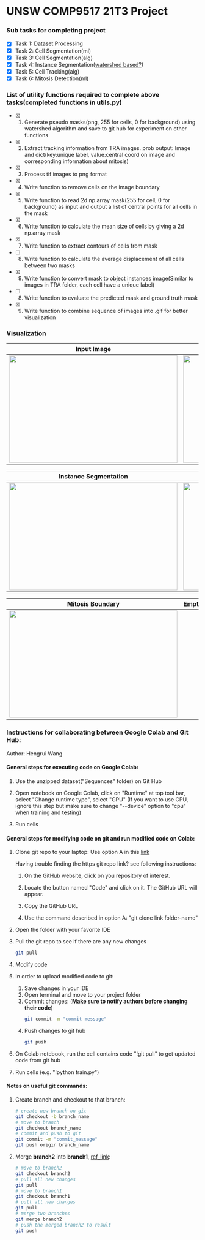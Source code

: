 # UNSW COMP9517 21T3 Project

### Sub tasks for completing project
- [x] Task 1: Dataset Processing
- [x] Task 2: Cell Segmentation(ml)
- [x] Task 3: Cell Segmentation(alg)
- [x] Task 4: Instance Segmentation([watershed based?](https://www.youtube.com/watch?v=lOZDTDOlqfk))
- [x] Task 5: Cell Tracking(alg)
- [x] Task 6: Mitosis Detection(ml)
<!-- - [ ] Task 7: Mitosis Detection(alg) -->

### List of utility functions required to complete above tasks(completed functions in utils.py)

- [x] 1. Generate pseudo masks(png, 255 for cells, 0 for background) using watershed algorithm and save to git hub for experiment on other functions
- [x] 2. Extract tracking information from TRA images. prob output: Image and dict(key:unique label, value:central coord on image and corresponding information about mitosis)
- [x] 3. Process tif images to png format
- [x] 4. Write function to remove cells on the image boundary
- [x] 5. Write function to read 2d np.array mask(255 for cell, 0 for background) as input and output a list of central points for all cells in the mask
- [x] 6. Write function to calculate the mean size of cells by giving a 2d np.array mask
- [x] 7. Write function to extract contours of cells from mask
- [ ] 8. Write function to calculate the average displacement of all cells between two masks
- [x] 9. Write function to convert mask to object instances image(Similar to images in TRA folder, each cell have a unique label)
- [ ] 8. Write function to evaluate the predicted mask and ground truth mask
- [x] 9. Write function to combine sequence of images into .gif for better visualization

### Visualization
Input Image                | Predicted Mask
:-------------------------:|:-------------------------:
<img src="./readme_imgs/02_input.gif" width="440" height="280"> | <img src="./readme_imgs/02_pred.gif" width="440" height="280">

Instance Segmentation      | Cell Tracking
:-------------------------:|:-------------------------:
<img src="./readme_imgs/02_instance.gif" width="440" height="280"> | <img src="./readme_imgs/02_path.gif" width="440" height="280">

Mitosis Boundary           | Empty
:-------------------------:|:-------------------------:
<img src="./readme_imgs/02_boundary.gif" width="440" height="280"> | 

### Instructions for collaborating between Google Colab and Git Hub:
Author: Hengrui Wang

#### General steps for executing code on Google Colab:
1. Use the unzipped dataset("Sequences" folder) on Git Hub
2. Open notebook on Google Colab, click on "Runtime" at top tool bar, select "Change runtime type", select "GPU" 
(If you want to use CPU, ignore this step but make sure to change "--device" option to "cpu" when training and testing)

3. Run cells

#### General steps for modifying code on git and run modified code on Colab:
1. Clone git repo to your laptop:
    Use option A in this [link](https://stackoverflow.com/questions/651038/how-do-you-clone-a-git-repository-into-a-specific-folder)

    Having trouble finding the https git repo link? see following instructions:

    1. On the GitHub website, click on you repository of interest.

    2. Locate the button named "Code" and click on it. The GitHub URL will appear.

    3. Copy the GitHub URL

    4. Use the command described in option A: "git clone link folder-name"

2. Open the folder with your favorite IDE 
3. Pull the git repo to see if there are any new changes
    ```bash
    git pull
    ```
4. Modify code
5. In order to upload modified code to git:
    1. Save changes in your IDE
    2. Open terminal and move to your project folder
    3. Commit changes: (**Make sure to notify authors before changing their code**)
        ```bash
        git commit -m "commit message"
        ```
    4. Push changes to git hub
        ```bash
        git push
        ```
6. On Colab notebook, run the cell contains code "!git pull" to get updated code from git hub
7. Run cells (e.g. "!python train.py")

#### Notes on useful git commands:
1. Create branch and checkout to that branch:
    ```bash
    # create new branch on git
    git checkout -b branch_name
    # move to branch
    git checkout branch_name
    # commit and push to git
    git commit -m "commit_message"
    git push origin branch_name
    ```
2. Merge **branch2** into **branch1**, [ref_link](https://stackoverflow.com/questions/37709298/how-to-get-changes-from-another-branch):
    ```bash
    # move to branch2
    git checkout branch2
    # pull all new changes
    git pull 
    # move to branch1
    git checkout branch1
    # pull all new changes
    git pull 
    # merge two branches
    git merge branch2
    # push the merged branch2 to result
    git push
    ```

